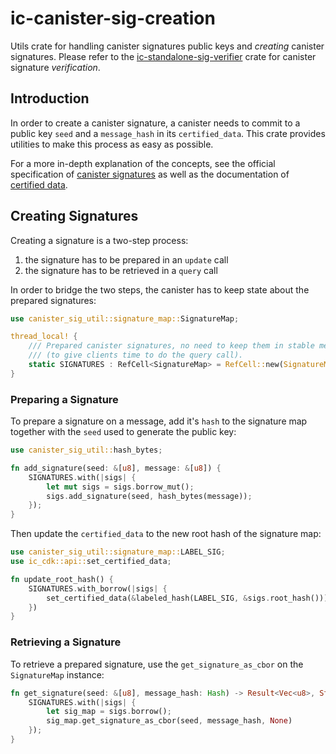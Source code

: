 # ic-canister-sig-creation

Utils crate for handling canister signatures public keys and _creating_ canister signatures.
Please refer to the [ic-standalone-sig-verifier](https://github.com/dfinity/ic/tree/master/rs/crypto/standalone-sig-verifier) crate for canister signature _verification_.

## Introduction

In order to create a canister signature, a canister needs to commit to a public key `seed` and a `message_hash` in its `certified_data`. This crate provides utilities to make this process as easy as possible.

For a more in-depth explanation of the concepts, see the official specification of [canister signatures](https://internetcomputer.org/docs/current/references/ic-interface-spec/#canister-signatures) as well as the documentation of [certified data](https://internetcomputer.org/docs/current/references/ic-interface-spec/#system-api-certified-data).

## Creating Signatures

Creating a signature is a two-step process:
1. the signature has to be prepared in an `update` call
2. the signature has to be retrieved in a `query` call

In order to bridge the two steps, the canister has to keep state about the prepared signatures:

```rust
use canister_sig_util::signature_map::SignatureMap;

thread_local! {
    /// Prepared canister signatures, no need to keep them in stable memory as they are only kept for one minute
    /// (to give clients time to do the query call).
    static SIGNATURES : RefCell<SignatureMap> = RefCell::new(SignatureMap::default());
}
```

### Preparing a Signature

To prepare a signature on a message, add it's `hash` to the signature map together with the `seed` used to generate the public key:

```rust
use canister_sig_util::hash_bytes;

fn add_signature(seed: &[u8], message: &[u8]) {
    SIGNATURES.with(|sigs| {
        let mut sigs = sigs.borrow_mut();
        sigs.add_signature(seed, hash_bytes(message));
    });
}
```

Then update the `certified_data` to the new root hash of the signature map:

```rust
use canister_sig_util::signature_map::LABEL_SIG;
use ic_cdk::api::set_certified_data;

fn update_root_hash() {
    SIGNATURES.with_borrow(|sigs| {
        set_certified_data(&labeled_hash(LABEL_SIG, &sigs.root_hash()));
    })
}
```
### Retrieving a Signature

To retrieve a prepared signature, use the `get_signature_as_cbor` on the `SignatureMap` instance:

```rust
fn get_signature(seed: &[u8], message_hash: Hash) -> Result<Vec<u8>, String> {
    SIGNATURES.with(|sigs| {
        let sig_map = sigs.borrow();
        sig_map.get_signature_as_cbor(seed, message_hash, None)
    });
}
```